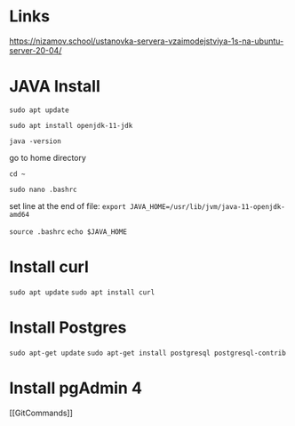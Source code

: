 
# Links

https://nizamov.school/ustanovka-servera-vzaimodejstviya-1s-na-ubuntu-server-20-04/


# JAVA Install

`sudo apt update`

`sudo apt install openjdk-11-jdk`

`java -version`

go to home directory

`cd ~`

`sudo nano .bashrc`

set line at the end of file: `export JAVA_HOME=/usr/lib/jvm/java-11-openjdk-amd64`

`source .bashrc`
`echo $JAVA_HOME`

# Install curl

`sudo apt update`
`sudo apt install curl`

# Install Postgres

`sudo apt-get update`
`sudo apt-get install postgresql postgresql-contrib`

# Install pgAdmin 4

[[GitCommands]]


